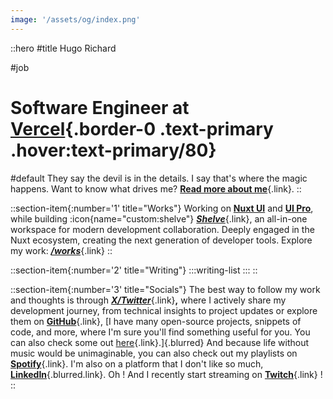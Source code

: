 ```yaml
---
image: '/assets/og/index.png'
---
```


::hero
#title
Hugo Richard

#job
# Software Engineer at [Vercel](https://vercel.com){.border-0 .text-primary .hover:text-primary/80}

#default
They say the devil is in the details. I say that's where the magic happens. Want to know what drives me? [**Read more about me**](/about){.link}.
::

::section-item{:number='1' title="Works"}
Working on [**Nuxt UI**](https://ui.nuxt.com/getting-started) and [**UI Pro**](https://ui.nuxt.com/pro), while building :icon{name="custom:shelve"} [***Shelve***](https://shelve.cloud){.link}, an all-in-one workspace for modern development collaboration. Deeply engaged in the Nuxt ecosystem, creating the next generation of developer tools. Explore my work: [***/works***](/works){.link}
::

::section-item{:number='2' title="Writing"}
  :::writing-list
  :::
::

::section-item{:number='3' title="Socials"}
The best way to follow my work and thoughts is through [***X/Twitter***](https://dub.sh/hrcd-x){.link}**,** where I actively share my development journey, from technical insights to project updates or explore them on [**GitHub**](https://git.new/hugorcd){.link}, [I have many open-source projects, snippets of code, and more, where I'm sure you'll find something useful for you. You can also check some out [here](/playground){.link}.]{.blurred} And because life without music would be unimaginable, you can also check out my playlists on [**Spotify**](https://spti.fi/HugoRCD){.link}. I'm also on a platform that I don't like so much, [**LinkedIn**](https://dub.sh/hrcd-linkedin){.blurred.link}. Oh ! And I recently start streaming on [**Twitch**](https://dub.sh/hugo-twitch){.link} !
::
